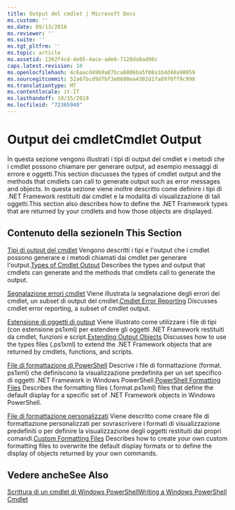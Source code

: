 ```yaml
---
title: Output del cmdlet | Microsoft Docs
ms.custom: ''
ms.date: 09/13/2016
ms.reviewer: ''
ms.suite: ''
ms.tgt_pltfrm: ''
ms.topic: article
ms.assetid: 1362f4cd-4e05-4ace-ade6-7128da8ad86c
caps.latest.revision: 10
ms.openlocfilehash: 4c6aacd49b0a87bca6806ba5f08a1b4d48a90959
ms.sourcegitcommit: 52a67bcd9d7bf3e8600ea4302d1fa8970ff9c998
ms.translationtype: MT
ms.contentlocale: it-IT
ms.lasthandoff: 10/15/2019
ms.locfileid: "72365940"
---
```

# <a name="cmdlet-output"></a><span data-ttu-id="d300c-102">Output dei cmdlet</span><span class="sxs-lookup"><span data-stu-id="d300c-102">Cmdlet Output</span></span>

<span data-ttu-id="d300c-103">In questa sezione vengono illustrati i tipi di output del cmdlet e i metodi che i cmdlet possono chiamare per generare output, ad esempio messaggi di errore e oggetti.</span><span class="sxs-lookup"><span data-stu-id="d300c-103">This section discusses the types of cmdlet output and the methods that cmdlets can call to generate output such as error messages and objects.</span></span> <span data-ttu-id="d300c-104">In questa sezione viene inoltre descritto come definire i tipi di .NET Framework restituiti dai cmdlet e la modalità di visualizzazione di tali oggetti.</span><span class="sxs-lookup"><span data-stu-id="d300c-104">This section also describes how to define the .NET Framework types that are returned by your cmdlets and how those objects are displayed.</span></span>

## <a name="in-this-section"></a><span data-ttu-id="d300c-105">Contenuto della sezione</span><span class="sxs-lookup"><span data-stu-id="d300c-105">In This Section</span></span>

<span data-ttu-id="d300c-106">[Tipi di output del cmdlet](./types-of-cmdlet-output.md) Vengono descritti i tipi e l'output che i cmdlet possono generare e i metodi chiamati dai cmdlet per generare l'output.</span><span class="sxs-lookup"><span data-stu-id="d300c-106">[Types of Cmdlet Output](./types-of-cmdlet-output.md) Describes the types and output that cmdlets can generate and the methods that cmdlets call to generate the output.</span></span>

<span data-ttu-id="d300c-107">[Segnalazione errori cmdlet](./cmdlet-error-reporting.md) Viene illustrata la segnalazione degli errori dei cmdlet, un subset di output del cmdlet.</span><span class="sxs-lookup"><span data-stu-id="d300c-107">[Cmdlet Error Reporting](./cmdlet-error-reporting.md) Discusses cmdlet error reporting, a subset of cmdlet output.</span></span>

<span data-ttu-id="d300c-108">[Estensione di oggetti di output](./extending-output-objects.md) Viene illustrato come utilizzare i file di tipi (con estensione ps1xml) per estendere gli oggetti .NET Framework restituiti da cmdlet, funzioni e script.</span><span class="sxs-lookup"><span data-stu-id="d300c-108">[Extending Output Objects](./extending-output-objects.md) Discusses how to use the types files (.ps1xml) to extend the .NET Framework objects that are returned by cmdlets, functions, and scripts.</span></span>

<span data-ttu-id="d300c-109">[File di formattazione di PowerShell](../format/powershell-formatting-files.md) Descrive i file di formattazione (format. ps1xml) che definiscono la visualizzazione predefinita per un set specifico di oggetti .NET Framework in Windows PowerShell.</span><span class="sxs-lookup"><span data-stu-id="d300c-109">[PowerShell Formatting Files](../format/powershell-formatting-files.md) Describes the formatting files (.format.ps1xml) files that define the default display for a specific set of .NET Framework objects in Windows PowerShell.</span></span>

<span data-ttu-id="d300c-110">[File di formattazione personalizzati](./custom-formatting-files.md) Viene descritto come creare file di formattazione personalizzati per sovrascrivere i formati di visualizzazione predefiniti o per definire la visualizzazione degli oggetti restituiti dai propri comandi.</span><span class="sxs-lookup"><span data-stu-id="d300c-110">[Custom Formatting Files](./custom-formatting-files.md) Describes how to create your own custom formatting files to overwrite the default display formats or to define the display of objects returned by your own commands.</span></span>

## <a name="see-also"></a><span data-ttu-id="d300c-111">Vedere anche</span><span class="sxs-lookup"><span data-stu-id="d300c-111">See Also</span></span>

[<span data-ttu-id="d300c-112">Scrittura di un cmdlet di Windows PowerShell</span><span class="sxs-lookup"><span data-stu-id="d300c-112">Writing a Windows PowerShell Cmdlet</span></span>](./writing-a-windows-powershell-cmdlet.md)
